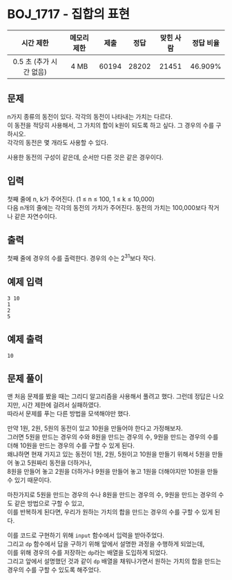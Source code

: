 # BOJ_1717 - 집합의 표현

|        시간 제한        | 메모리 제한 | 제출  | 정답  | 맞힌 사람 | 정답 비율 |
| :---------------------: | :---------: | :---: | :---: | :-------: | :-------: |
| 0.5 초 (추가 시간 없음) |    4 MB     | 60194 | 28202 |   21451   |  46.909%  |

## 문제

n가지 종류의 동전이 있다. 각각의 동전이 나타내는 가치는 다르다.  
이 동전을 적당히 사용해서, 그 가치의 합이 k원이 되도록 하고 싶다. 그 경우의 수를 구하시오.  
각각의 동전은 몇 개라도 사용할 수 있다.

사용한 동전의 구성이 같은데, 순서만 다른 것은 같은 경우이다.

## 입력

첫째 줄에 n, k가 주어진다. (1 ≤ n ≤ 100, 1 ≤ k ≤ 10,000)  
다음 n개의 줄에는 각각의 동전의 가치가 주어진다. 동전의 가치는 100,000보다 작거나 같은 자연수이다.

## 출력

첫째 줄에 경우의 수를 출력한다. 경우의 수는 $2^{31}$보다 작다.

## 예제 입력

```
3 10
1
2
5
```

## 예제 출력

```
10
```

## 문제 풀이

맨 처음 문제를 봤을 때는 그리디 알고리즘을 사용해서 풀려고 했다. 그런데 정답은 나오지만, 시간 제한에 걸려서 실패하였다.  
따라서 문제를 푸는 다른 방법을 모색해야만 했다.

만약 1원, 2원, 5원의 동전이 있고 10원을 만들어야 한다고 가정해보자.  
그러면 5원을 만드는 경우의 수와 8원을 만드는 경우의 수, 9원을 만드는 경우의 수를 더해 10원을 만드는 경우의 수를 구할 수 있게 된다.  
왜냐하면 현재 가지고 있는 동전이 1원, 2원, 5원이고 10원을 만들기 위해서 5원을 만들어 놓고 5원짜리 동전을 더하거나,  
8원을 만들어 놓고 2원을 더하거나 9원을 만들어 놓고 1원을 더해야지만 10원을 만들 수 있기 때문이다.

마찬가지로 5원을 만드는 경우의 수나 8원을 만드는 경우의 수, 9원을 만드는 경우의 수도 같은 방법으로 구할 수 있고,  
이를 반복하게 된다면, 우리가 원하는 가치의 합을 만드는 경우의 수를 구할 수 있게 된다.

이를 코드로 구현하기 위해 `input` 함수에서 입력을 받아주었다.  
그리고 `dp` 함수에서 답을 구하기 위해 앞에서 설명한 과정을 수행하게 되었는데,  
이를 위해 경우의 수를 저장하는 `dp`라는 배열을 도입하게 되었다.  
그리고 앞에서 설명했던 것과 같이 `dp` 배열을 채워나가면서 원하는 가치의 합을 만드는 경우의 수를 구할 수 있도록 해주었다.
